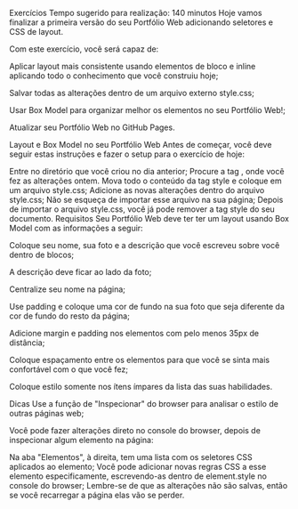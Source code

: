 Exercícios
Tempo sugerido para realização: 140 minutos
Hoje vamos finalizar a primeira versão do seu Portfólio Web adicionando seletores e CSS de layout.

Com este exercício, você será capaz de:

Aplicar layout mais consistente usando elementos de bloco e inline aplicando todo o conhecimento que você construiu hoje;

Salvar todas as alterações dentro de um arquivo externo style.css;

Usar Box Model para organizar melhor os elementos no seu Portfólio Web!;

Atualizar seu Portfólio Web no GitHub Pages.

Layout e Box Model no seu Portfólio Web
Antes de começar, você deve seguir estas instruções e fazer o setup para o exercício de hoje:

Entre no diretório que você criou no dia anterior;
Procure a tag <style></style>, onde você fez as alterações ontem. Mova todo o conteúdo da tag style e coloque em um arquivo style.css;
Adicione as novas alterações dentro do arquivo style.css;
Não se esqueça de importar esse arquivo na sua página;
Depois de importar o arquivo style.css, você já pode remover a tag style do seu documento.
Requisitos
Seu Portfólio Web deve ter ter um layout usando Box Model com as informações a seguir:

Coloque seu nome, sua foto e a descrição que você escreveu sobre você dentro de blocos;

A descrição deve ficar ao lado da foto;

Centralize seu nome na página;

Use padding e coloque uma cor de fundo na sua foto que seja diferente da cor de fundo do resto da página;

Adicione margin e padding nos elementos com pelo menos 35px de distância;

Coloque espaçamento entre os elementos para que você se sinta mais confortável com o que você fez;

Coloque estilo somente nos ítens ímpares da lista das suas habilidades.

Dicas
Use a função de "Inspecionar" do browser para analisar o estilo de outras páginas web;

Você pode fazer alterações direto no console do browser, depois de inspecionar algum elemento na página:

Na aba "Elementos", à direita, tem uma lista com os seletores CSS aplicados ao elemento;
Você pode adicionar novas regras CSS a esse elemento especificamente, escrevendo-as dentro de element.style no console do browser;
Lembre-se de que as alterações não são salvas, então se você recarregar a página elas vão se perder.